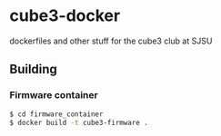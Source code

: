 # cube3-docker
dockerfiles and other stuff for the cube3 club at SJSU

## Building
### Firmware container

```bash
$ cd firmware_container
$ docker build -t cube3-firmware .
```

